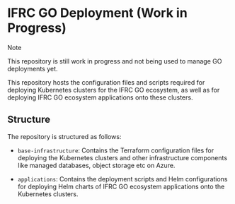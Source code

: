 # IFRC GO Deployment (Work in Progress)

> [!Note]
> This repository is still work in progress and not being used to manage GO deployments yet.

This repository hosts the configuration files and scripts required for deploying Kubernetes clusters for the IFRC GO ecosystem, as well as for deploying IFRC GO ecosystem applications onto these clusters.

## Structure

The repository is structured as follows:

- `base-infrastructure`: Contains the Terraform configuration files for deploying the Kubernetes clusters and other infrastructure components like managed databases, object storage etc on Azure.

- `applications`: Contains the deployment scripts and Helm configurations for deploying Helm charts of IFRC GO ecosystem applications onto the Kubernetes clusters.
